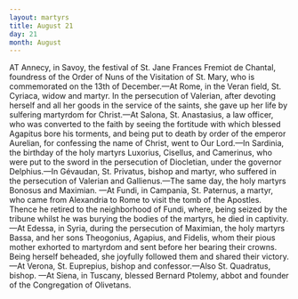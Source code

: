 ```yaml
---
layout: martyrs
title: August 21
day: 21
month: August
---
```

AT Annecy, in Savoy, the festival of St. Jane
Frances Fremiot de Chantal, foundress of the
Order of Nuns of the Visitation of St. Mary, who
is commemorated on the 13th of December.&mdash;At
Rome, in the Veran field, St. Cyriaca, widow and
martyr. In the persecution of Valerian, after devoting herself and all her goods in the service of
the saints, she gave up her life by sulfering martyrdom for Christ.&mdash;At Salona, St. Anastasius, a law
officer, who was converted to the faith by seeing the
fortitude with which blessed Agapitus bore his torments, and being put to death by order of the emperor Aurelian, for confessing the name of Christ,
went to Our Lord.&mdash;In Sardinia, the birthday of the
holy martyrs Luxorius, Cisellus, and Camerinus,
who were put to the sword in the persecution of
Diocletian, under the governor Delphius.&mdash;In Gévaudan, St. Privatus, bishop and martyr, who suffered
in the persecution of Valerian and Gallienus.&mdash;The
same day, the holy martyrs Bonosus and Maximian.
&mdash;At Fundi, in Campania, St. Paternus, a martyr,
who came from Alexandria to Rome to visit the
tomb of the Apostles. Thence he retired to the
neighborhood of Fundi, where, being seized by the
tribune whilst he was burying the bodies of the
martyrs, he died in captivity.&mdash;At Edessa, in Syria, 
during the persecution of Maximian, the holy martyrs Bassa, and her sons Theogonius, Agapius, and
Fidelis, whom their pious mother exhorted to martyrdom and sent before her bearing their crowns.
Being herself beheaded, she joyfully followed them
and shared their victory.&mdash;At Verona, St. Euprepius,
bishop and confessor.&mdash;Also St. Quadratus, bishop.
&mdash;At Siena, in Tuscany, blessed Bernard Ptolemy,
abbot and founder of the Congregation of Olivetans.


